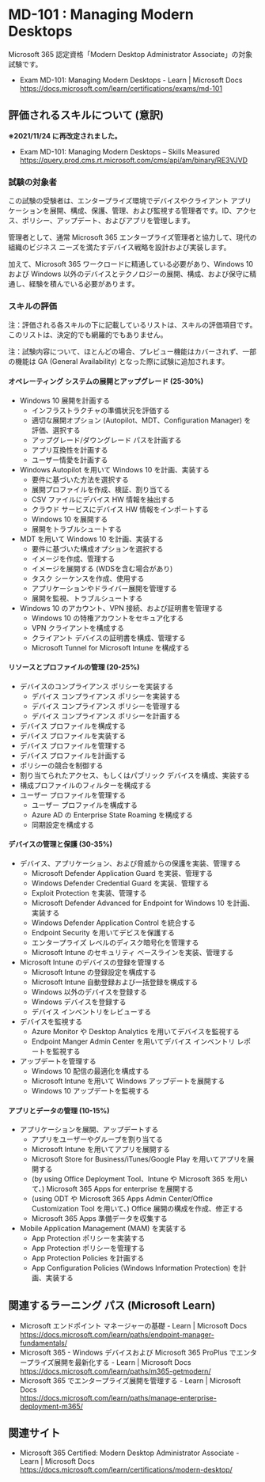 # MD-101 : Managing Modern Desktops
Microsoft 365 認定資格「Modern Desktop Administrator Associate」の対象試験です。
- Exam MD-101: Managing Modern Desktops - Learn | Microsoft Docs  
https://docs.microsoft.com/learn/certifications/exams/md-101

## 評価されるスキルについて (意訳)
**※2021/11/24 に再改定されました。**
- Exam MD-101: Managing Modern Desktops – Skills Measured  
https://query.prod.cms.rt.microsoft.com/cms/api/am/binary/RE3VJVD

### 試験の対象者
この試験の受験者は、エンタープライズ環境でデバイスやクライアント アプリケーションを展開、構成、保護、管理、および監視する管理者です。ID、アクセス、ポリシー、アップデート、およびアプリを管理します。

管理者として、通常 Microsoft 365 エンタープライズ管理者と協力して、現代の組織のビジネス ニーズを満たすデバイス戦略を設計および実装します。

加えて、Microsoft 365 ワークロードに精通している必要があり、Windows 10 および Windows 以外のデバイスとテクノロジーの展開、構成、および保守に精通し、経験を積んでいる必要があります。

### スキルの評価
注：評価される各スキルの下に記載しているリストは、スキルの評価項目です。このリストは、決定的でも網羅的でもありません。

注：試験内容について、ほとんどの場合、プレビュー機能はカバーされず、一部の機能は GA (General Availability) となった際に試験に追加されます。

#### オペレーティング システムの展開とアップグレード (25-30%) 
- Windows 10 展開を計画する 
  - インフラストラクチャの準備状況を評価する
  - 適切な展開オプション (Autopilot、MDT、Configuration Manager) を評価、選択する
  - アップグレード/ダウングレード パスを計画する
  - アプリ互換性を計画する
  - ユーザー情愛を計画する
- Windows Autopilot を用いて Windows 10 を計画、実装する
  - 要件に基づいた方法を選択する
  - 展開プロファイルを作成、検証、割り当てる
  - CSV ファイルにデバイス HW 情報を抽出する
  - クラウド サービスにデバイス HW 情報をインポートする
  - Windows 10 を展開する
  - 展開をトラブルシュートする
- MDT を用いて Windows 10 を計画、実装する
  - 要件に基づいた構成オプションを選択する
  - イメージを作成、管理する
  - イメージを展開する (WDSを含む場合があり)
  - タスク シーケンスを作成、使用する
  - アプリケーションやドライバー展開を管理する
  - 展開を監視、トラブルシュートする
- Windows 10  のアカウント、VPN 接続、および証明書を管理する
  - Windows 10 の特権アカウントをセキュア化する
  - VPN クライアントを構成する
  - クライアント デバイスの証明書を構成、管理する
  - Microsoft Tunnel for Microsoft Intune を構成する
#### リソースとプロファイルの管理 (20-25%) 
- デバイスのコンプライアンス ポリシーを実装する
  - デバイス コンプライアンス ポリシーを実装する
  - デバイス コンプライアンス ポリシーを管理する
  - デバイス コンプライアンス ポリシーを計画する
-  デバイス プロファイルを構成する
  - デバイス プロファイルを実装する
  - デバイス プロファイルを管理する
  - デバイス プロファイルを計画する
  - ポリシーの競合を制御する
  - 割り当てられたアクセス、もしくはパブリック デバイスを構成、実装する
  - 構成プロファイルのフィルターを構成する
- ユーザー プロファイルを管理する
  - ユーザー プロファイルを構成する
  - Azure AD の Enterprise State Roaming を構成する
  - 同期設定を構成する
#### デバイスの管理と保護 (30-35%) 
- デバイス、アプリケーション、および脅威からの保護を実装、管理する
  - Microsoft Defender Application Guard を実装、管理する
  - Windows Defender Credential Guard を実装、管理する
  - Exploit Protection を実装、管理する
  - Microsoft Defender Advanced for Endpoint for Windows 10 を計画、実装する
  - Windows Defender Application Control を統合する
  - Endpoint Security を用いてデビスを保護する
  - エンタープライズ レベルのディスク暗号化を管理する
  - Microsoft Intune のセキュリティ ベースラインを実装、管理する
- Microsoft Intune のデバイスの登録を管理する
  - Microsoft Intune の登録設定を構成する
  - Microsoft Intune 自動登録および一括登録を構成する 
  - Windows 以外のデバイスを登録する 
  - Windows デバイスを登録する
  - デバイス インベントリをレビューする
- デバイスを監視する
  - Azure Monitor や Desktop Analytics を用いてデバイスを監視する
  - Endpoint Manger Admin Center を用いてデバイス インベントリ レポートを監視する
- アップデートを管理する
  - Windows 10 配信の最適化を構成する
  - Microsoft Intune を用いて Windows アップデートを展開する
  - Windows 10 アップデートを監視する 
#### アプリとデータの管理 (10-15%) 
- アプリケーションを展開、アップデートする
  - アプリをユーザーやグループを割り当てる
  - Microsoft Intune を用いてアプリを展開する
  - Microsoft Store for Business/iTunes/Google Play を用いてアプリを展開する
  - (by using Office Deployment Tool、Intune や Microsoft 365 を用いて、) Microsoft 365 Apps for enterprise を展開する
  - (using ODT や Microsoft 365 Apps Admin Center/Office Customization Tool を用いて、) Office 展開の構成を作成、修正する
  - Microsoft 365 Apps 準備データを収集する 
- Mobile Application Management (MAM) を実装する
  - App Protection ポリシーを実装する
  - App Protection ポリシーを管理する
  - App Protection Policies を計画する
  - App Configuration Policies (Windows Information Protection) を計画、実装する

## 関連するラーニング パス (Microsoft Learn)
- Microsoft エンドポイント マネージャーの基礎 - Learn | Microsoft Docs  
https://docs.microsoft.com/learn/paths/endpoint-manager-fundamentals/
- Microsoft 365 - Windows デバイスおよび Microsoft 365 ProPlus でエンタープライズ展開を最新化する - Learn | Microsoft Docs  
https://docs.microsoft.com/learn/paths/m365-getmodern/
- Microsoft 365 でエンタープライズ展開を管理する - Learn | Microsoft Docs  
https://docs.microsoft.com/learn/paths/manage-enterprise-deployment-m365/

## 関連サイト
- Microsoft 365 Certified: Modern Desktop Administrator Associate - Learn | Microsoft Docs  
https://docs.microsoft.com/learn/certifications/modern-desktop/

